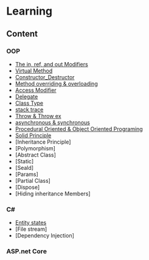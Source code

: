 # Learning
## Content 

### OOP

 - [The in, ref, and out Modifiers](https://github.com/abouhamze-fahime/Learning/blob/main/OOP/The%20in.pdf)
 - [Virtual Method](https://github.com/abouhamze-fahime/Learning/blob/main/OOP/Virtual%20.pdf)
 - [Constructor_Destructor](https://github.com/abouhamze-fahime/Learning/blob/main/OOP/Constructor_Destructor.pdf)
 - [Method overriding & overloading](https://github.com/abouhamze-fahime/Learning/blob/main/OOP/OverLoading_Overriding.pdf)
 - [Access Modifier](https://github.com/abouhamze-fahime/Learning/blob/main/OOP/AccessModifier.pdf)
 - [Delegate](https://github.com/abouhamze-fahime/Learning/blob/main/OOP/Delegate.pdf)
 - [Class Type](https://github.com/abouhamze-fahime/Learning/wiki#class-type)
 - [stack trace](https://github.com/abouhamze-fahime/Learning/wiki/stack-trace#stack-trace-%DA%86%DB%8C%D8%B3%D8%AA-)
 - [Throw & Throw ex](https://github.com/abouhamze-fahime/Learning/wiki/Throw--&-Throw-ex)
 - [asynchronous & synchronous](https://github.com/abouhamze-fahime/Learning/wiki/asynchronous-&-synchronous)
 - [Procedural Oriented & Object Oriented Programing](https://github.com/abouhamze-fahime/Learning/wiki/Procedural-Oriented--&-Object---Oriented-Programing)
 - [Solid Principle](https://github.com/abouhamze-fahime/Learning/wiki/Solid-Principles)
 - [Inheritance Principle]
 - [Polymorphism]
 - [Abstract Class]
 - [Static]
 - [Seald]
 - [Params]
 - [Partial Class]
 - [Dispose]
 - [Hiding inheritance Members]

 
 ### C#
 
 - [Entity states](https://github.com/abouhamze-fahime/Learning/wiki/Entity-states)
 - [File stream]
 - [Dependency Injection]
 
 
 
 ### ASP.net Core
